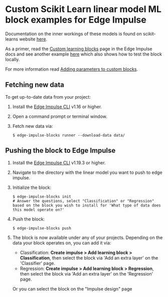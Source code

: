 # Custom Scikit Learn linear model ML block examples for Edge Impulse

Documentation on the inner workings of these models is found on scikit-learns website [here](https://scikit-learn.org/stable/modules/classes.html#module-sklearn.linear_model).

As a primer, read the [Custom learning blocks](https://docs.edgeimpulse.com/docs/edge-impulse-studio/learning-blocks/adding-custom-learning-blocks) page in the Edge Impulse docs and see another example [here](https://github.com/edgeimpulse/example-custom-ml-block-scikit) which also shows how to test the block locally.

For more information read [Adding parameters to custom blocks](https://docs.edgeimpulse.com/docs/tips-and-tricks/adding-parameters-to-custom-blocks).

## Fetching new data

To get up-to-date data from your project:

1. Install the [Edge Impulse CLI](https://docs.edgeimpulse.com/docs/edge-impulse-cli/cli-installation) v1.16 or higher.
2. Open a command prompt or terminal window.
3. Fetch new data via:

    ```
    $ edge-impulse-blocks runner --download-data data/
    ```

## Pushing the block to Edge Impulse

1. Install the [Edge Impulse CLI](https://docs.edgeimpulse.com/docs/edge-impulse-cli/cli-installation) v1.19.3 or higher.
2. Navigate to the directory with the linear model you want to push to edge impulse.
3. Initialize the block:

    ```
    $ edge-impulse-blocks init
    # Answer the questions, select "Classification" or "Regression" based on the block you wish to install for 'What type of data does this model operate on?'
    ```
4. Push the block:

    ```
    $ edge-impulse-blocks push
    ```
5. The block is now available under any of your projects. Depending on the data your block operates on, you can add it via:
    * Classification: **Create impulse > Add learning block > Classification**, then select the block via 'Add an extra layer' on the 'Classifier' page.
    * Regression: **Create impulse > Add learning block > Regression**, then select the block via 'Add an extra layer' on the 'Regression' page.

    Or you can select the block on the "Impulse design" page

